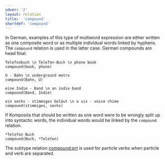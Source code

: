```yaml
---
udver: '2'
layout: relation
title:  'compound'
shortdef: 'compound'
---
```


In German, examples of this type of multiword expression are either written
as one composite word or as multiple individual words linked by hyphens.
The `compound` relation is used in the latter case. German compounds are head final.

~~~ sdparse
Telefonbuch \n Telefon-Buch \n phone book
compound(book, phone)
~~~

~~~ sdparse
U - Bahn \n underground metro
compound(Bahn, U)
~~~

~~~ sdparse
eine Indie - Band \n an indie band
compound(Band, Indie)
~~~

~~~ sdparse
ein sechs - stimmiges Geläut \n a six - voice chime
compound(stimmiges, sechs)
~~~

If Komposita that should be written as one word were to be wrongly split up into syntactic words,
the individual words would be linked by the `compound` relation.

~~~ sdparse
*Telefon Buch
compound(Buch, *Telefon)
~~~

The subtype relation [compound:prt]() is used for particle verbs when
particle and verb are separated.
<!-- Interlanguage links updated Ne 5. května 2024, 18:20:54 CEST -->
